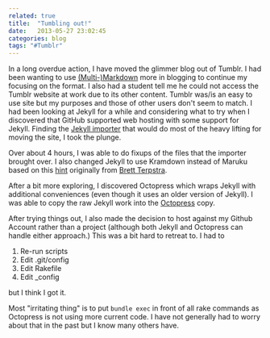 ```yaml
---
related: true
title:  "Tumbling out!"
date:   2013-05-27 23:02:45
categories: blog
tags: "#Tumblr"
---
```


In a long overdue action, I have moved the glimmer blog out of Tumblr.  I had
been wanting to use [(Multi-)Markdown][mmd] more in blogging to continue my
focusing on the format.  I also had a student tell me he could not access the
Tumblr website at work due to its other content.  Tumblr was/is an easy to use
site but my purposes and those of other users don't seem to match.  I had been
looking at Jekyll for a while and considering what to try when I discovered
that GitHub supported web hosting with some support for Jekyll.  Finding the
[Jekyll importer][importTumblr] that would do most of the heavy lifting for
moving the site, I took the plunge.

Over about 4 hours, I was able to do fixups of the files that the importer
brought over.  I also changed Jekyll to use Kramdown instead of Maruku based
on  this [hint][] originally from [Brett Terpstra][brettterpstra].

After a bit more exploring, I discovered Octopress which wraps Jekyll with
additional conveniences (even though it uses an older version of Jekyll).  I
was able to copy the raw Jekyll work into the [Octopress][] copy.

After trying things out, I also made the decision to host against my Github
Account rather than a project (although both Jekyll and Octopress can handle
either approach.)  This was a bit hard to retreat to.  I had to

  1. Re-run scripts
  1. Edit .git/config
  1. Edit Rakefile
  1. Edit _config

but I think I got it.

Most "irritating thing" is to put `bundle exec` in front of all rake commands
as Octopress is not using more current code.  I have not generally had to 
worry about that in the past but I know many others have.

[importTumblr]: http://jekyllrb.com/docs/migrations/
[hint]: http://natedickson.com/blog/2013/04/09/mostly-multimarkdown-blogging-in-octopress/
[brettterpstra]: http://brettterpstra.com
[mmd]: http://fletcherpenney.net/multimarkdown/
[Octopress]: http://octopress.org/ "Octopress"




